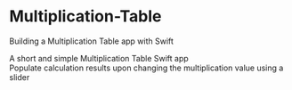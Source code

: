 # Multiplication-Table
Building a Multiplication Table app with Swift <br>

A short and simple Multiplication Table Swift app <br>
Populate calculation results upon changing the multiplication value using a slider
